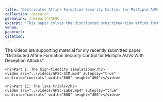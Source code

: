 ```yaml
---
title: "Distributed Affine Formation Security Control for Multiple AUVs With Deception Attacks"
collection: research
permalink: /research/AFSC
excerpt: 'This paper solves the distributed prescribed-time affine formation security control problem for multiple autonomous underwater vehicles under deception attacks.'
venue:
paperurl:
citation:
---
```



<html lang="en">
<head>
    <meta charset="UTF-8">
    <meta name="viewport" content="width=device-width, initial-scale=1.0">
    <title>Supporting Material</title>
</head>
<body>
    <p>The videos are supporting material for my recently submitted paper "Distributed Affine Formation Security Control for Multiple AUVs With Deception Attacks".</p>
    
    <h2>Part I: The high-fidelity simulations</h2>
    <video src="../videos/AFSC-SIM.mp4" autoplay="true" controls="controls" width="800" height="400"></video>

    <h2>Part II: The lake trials</h2>
    <video src="../videos/AFSC-Lake.mp4" autoplay="true" controls="controls" width="800" height="400"></video>

</body>
</html>
